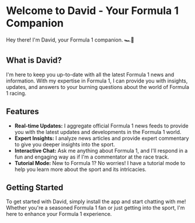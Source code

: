 # Welcome to David - Your Formula 1 Companion

Hey there! I'm David, your Formula 1 companion. 🏎️💨

## What is David?

I'm here to keep you up-to-date with all the latest Formula 1 news and information. With my expertise in Formula 1, I can provide you with insights, updates, and answers to your burning questions about the world of Formula 1 racing.

## Features

- **Real-time Updates:** I aggregate official Formula 1 news feeds to provide you with the latest updates and developments in the Formula 1 world.
- **Expert Insights:** I analyze news articles and provide expert commentary to give you deeper insights into the sport.
- **Interactive Chat:** Ask me anything about Formula 1, and I'll respond in a fun and engaging way as if I'm a commentator at the race track.
- **Tutorial Mode:** New to Formula 1? No worries! I have a tutorial mode to help you learn more about the sport and its intricacies.

## Getting Started

To get started with David, simply install the app and start chatting with me! Whether you're a seasoned Formula 1 fan or just getting into the sport, I'm here to enhance your Formula 1 experience.





